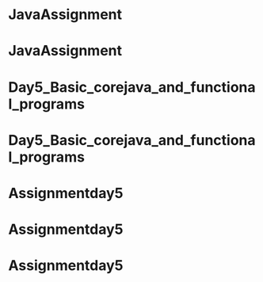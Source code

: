 # JavaAssignment
# JavaAssignment
# Day5_Basic_corejava_and_functional_programs
# Day5_Basic_corejava_and_functional_programs
# Assignmentday5
# Assignmentday5
# Assignmentday5
